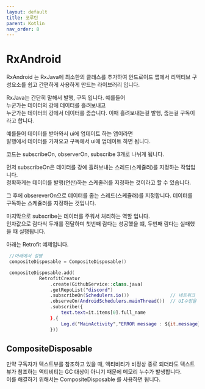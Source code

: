 ```yaml
---
layout: default
title: 코루틴
parent: Kotlin
nav_order: 8
---
```

# RxAndroid
RxAndroid 는 RxJava에 최소한의 클래스를 추가하여 안드로이드 앱에서 리액티브 구성요소를 쉽고 간편하게 사용하게 만드는 라이브러리 입니다.

RxJava는 간단히 말해서 발행, 구독 입니다. 예를들어  
누군가는 데이터의 강에 데이터를 흘려보내고  
누군가는 데이터의 강에서 데이터를 줍습니다.
이때 흘려보내는걸 발행, 줍는걸 구독이라고 합니다.  

예를들어 데이터를 받아와서 ui에 업데이트 하는 앱이라면  
발행에서 데이터를 가져오고 구독에서 ui에 업데이트 하면 됩니다.  

코드는 subscribeOn, observerOn, subscribe 3개로 나뉘게 됩니다.  

먼저 subscribeOn은 데이터를 강에 흘려보내는 스레드(스케쥴러)를 지정하는 작업입니다.  
정확하게는 데이터를 발행(연산)하는 스케줄러를 지정하는 것이라고 할 수 있습니다.  

그 후에 obsereverOn으로 데이터를 줍는 스레드(스케쥴러)를 지정합니다.
데이터를 구독하는 스케쥴러를 지정하는 것입니다.

마지막으로 subscribe는 데이터를 주워서 처리하는 역할 입니다.  
인자값으로 람다식 두개를 전달하며 첫번째 람다는 성공했을 떄, 두번째 람다는 실패했을 때 실행됩니다.

아래는 Retrofit 예제입니다.
```kotlin
 //아래에서 설명
 compositeDisposable = CompositeDisposable()

 compositeDisposable.add(
            RetrofitCreator
                .create(GithubService::class.java)
                .getRepoList("discord")
                .subscribeOn(Schedulers.io())               // 네트워크 입출력이기 떄문에 io를 구독
                .observeOn(AndroidSchedulers.mainThread())  // UI수정을 위해서 mainthread를 사용  
                .subscribe({
                    text.text=it.items[0].full_name
                },{
                    Log.d("MainActivity","ERROR message : ${it.message}")
                }))
```

## CompositeDisposable
만약 구독자가 텍스트뷰를 참조하고 있을 때, 액티비티가 비정상 종료 되더라도  텍스트뷰가 참조하는 액티비티는 GC 대상이 아니기 때문에 메모리 누수가 발생합니다.  
이를 해결하기 위해서는 CompositeDisposable 를 사용하면 됩니다.